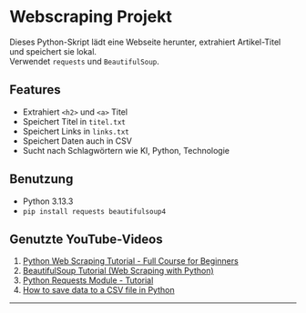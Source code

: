 # Webscraping Projekt

Dieses Python-Skript lädt eine Webseite herunter, extrahiert Artikel-Titel und speichert sie lokal.  
Verwendet `requests` und `BeautifulSoup`.

## Features
- Extrahiert `<h2>` und `<a>` Titel  
- Speichert Titel in `titel.txt`  
- Speichert Links in `links.txt`  
- Speichert Daten auch in CSV  
- Sucht nach Schlagwörtern wie KI, Python, Technologie

## Benutzung
- Python 3.13.3 
- `pip install requests beautifulsoup4`

## Genutzte YouTube-Videos

1. [Python Web Scraping Tutorial - Full Course for Beginners](https://www.youtube.com/watch?v=ng2o98k983k)  
2. [BeautifulSoup Tutorial (Web Scraping with Python)](https://www.youtube.com/watch?v=87Gx3U0BDlo)  
3. [Python Requests Module - Tutorial](https://www.youtube.com/watch?v=tb8gHvYlCFs)  
4. [How to save data to a CSV file in Python](https://www.youtube.com/watch?v=vmEHCJofslg)

---
